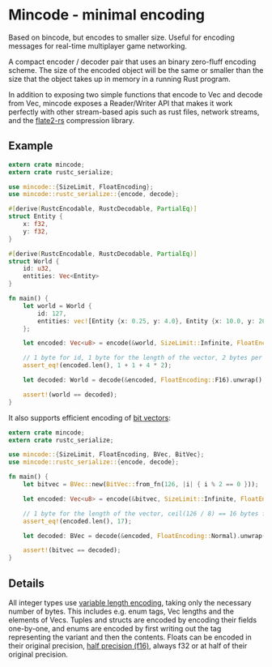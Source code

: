 # Mincode - minimal encoding

Based on bincode, but encodes to smaller size.
Useful for encoding messages for real-time multiplayer game networking.

A compact encoder / decoder pair that uses an binary zero-fluff encoding scheme.
The size of the encoded object will be the same or smaller than the size that
the object takes up in memory in a running Rust program.

In addition to exposing two simple functions that encode to Vec<u8> and decode
from Vec<u8>, mincode exposes a Reader/Writer API that makes it work
perfectly with other stream-based apis such as rust files, network streams,
and the [flate2-rs](https://github.com/alexcrichton/flate2-rs) compression
library.

## Example

```rust
extern crate mincode;
extern crate rustc_serialize;

use mincode::{SizeLimit, FloatEncoding};
use mincode::rustc_serialize::{encode, decode};

#[derive(RustcEncodable, RustcDecodable, PartialEq)]
struct Entity {
    x: f32,
    y: f32,
}

#[derive(RustcEncodable, RustcDecodable, PartialEq)]
struct World {
    id: u32,
    entities: Vec<Entity>
}

fn main() {
    let world = World {
        id: 127,
        entities: vec![Entity {x: 0.25, y: 4.0}, Entity {x: 10.0, y: 20.5}]
    };

    let encoded: Vec<u8> = encode(&world, SizeLimit::Infinite, FloatEncoding::F16).unwrap();

    // 1 byte for id, 1 byte for the length of the vector, 2 bytes per float.
    assert_eq!(encoded.len(), 1 + 1 + 4 * 2);

    let decoded: World = decode(&encoded, FloatEncoding::F16).unwrap();

    assert!(world == decoded);
}

```


It also supports efficient encoding of [bit vectors](https://crates.io/crates/bit-vec):

```rust
extern crate mincode;
extern crate rustc_serialize;

use mincode::{SizeLimit, FloatEncoding, BVec, BitVec};
use mincode::rustc_serialize::{encode, decode};

fn main() {
    let bitvec = BVec::new(BitVec::from_fn(126, |i| { i % 2 == 0 }));

    let encoded: Vec<u8> = encode(&bitvec, SizeLimit::Infinite, FloatEncoding::Normal).unwrap();

    // 1 byte for the length of the vector, ceil(126 / 8) == 16 bytes for the bits.
    assert_eq!(encoded.len(), 17);

    let decoded: BVec = decode(&encoded, FloatEncoding::Normal).unwrap();

    assert!(bitvec == decoded);
}
```


## Details

All integer types use [variable length encoding](https://crates.io/crates/leb128), taking only the necessary number of bytes.
This includes e.g. enum tags, Vec lengths and the elements of Vecs.
Tuples and structs are encoded by encoding their fields one-by-one, and enums are
encoded by first writing out the tag representing the variant and
then the contents.
Floats can be encoded in their original precision, [half precision (f16)](https://crates.io/crates/half),
always f32 or at half of their original precision.

